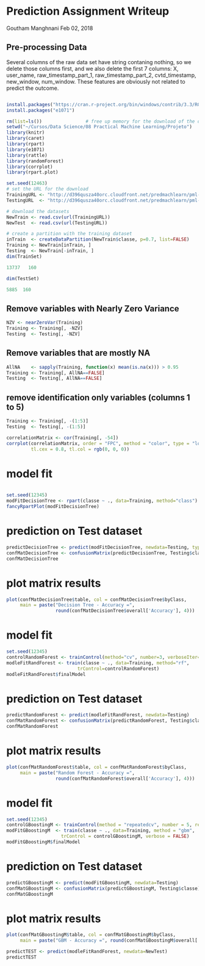# Prediction Assignment Writeup
Goutham Manghnani
Feb 02, 2018  

## Pre-processing Data
Several columns of the raw data set have string contaning nothing, so we delete those columns first, and we also delete the first 7 columns: X, user_name, raw_timestamp_part_1, raw_timestamp_part_2, cvtd_timestamp, new_window, num_window. These features are obviously not related to predict the outcome.


```r

install.packages("https://cran.r-project.org/bin/windows/contrib/3.3/RGtk2_2.20.31.zip", repos=NULL)
install.packages("e1071")

rm(list=ls())                # free up memory for the download of the data sets
setwd("~/Cursos/Data Science/08 Practical Machine Learning/Projeto")
library(knitr)
library(caret)
library(rpart)
library(e1071)
library(rattle)
library(randomForest)
library(corrplot)
library(rpart.plot)
```

```r
set.seed(12463)
# set the URL for the download
TrainingURL <- "http://d396qusza40orc.cloudfront.net/predmachlearn/pml-training.csv"
TestingURL  <- "http://d396qusza40orc.cloudfront.net/predmachlearn/pml-testing.csv"

# download the datasets
NewTrain <- read.csv(url(TrainingURL))
NewTest  <- read.csv(url(TestingURL))

# create a partition with the training dataset 
inTrain  <- createDataPartition(NewTrain$classe, p=0.7, list=FALSE)
Training <- NewTrain[inTrain, ]
Testing  <- NewTrain[-inTrain, ]
dim(TrainSet)
```
```r
13737   160
```
```r
dim(TestSet)
```
```r
5885  160
```

## Remove variables with Nearly Zero Variance


```r
NZV <- nearZeroVar(Training)
Training <- Training[, -NZV]
Testing  <- Testing[, -NZV]

```

## Remove variables that are mostly NA

```r
AllNA    <- sapply(Training, function(x) mean(is.na(x))) > 0.95
Training <- Training[, AllNA==FALSE]
Testing  <- Testing[, AllNA==FALSE]
```


## remove identification only variables (columns 1 to 5)

```r
Training <- Training[, -(1:5)]
Testing  <- Testing[, -(1:5)]

correlationMatrix <- cor(Training[, -54])
corrplot(correlationMatrix, order = "FPC", method = "color", type = "lower", 
         tl.cex = 0.8, tl.col = rgb(0, 0, 0))
```

# model fit

```r

set.seed(12345)
modFitDecisionTree <- rpart(classe ~ ., data=Training, method="class")
fancyRpartPlot(modFitDecisionTree)
```


# prediction on Test dataset

```r
predictDecisionTree <- predict(modFitDecisionTree, newdata=Testing, type="class")
confMatDecisionTree <- confusionMatrix(predictDecisionTree, Testing$classe)
confMatDecisionTree
```
# plot matrix results

```r
plot(confMatDecisionTree$table, col = confMatDecisionTree$byClass, 
     main = paste("Decision Tree - Accuracy =",
                  round(confMatDecisionTree$overall['Accuracy'], 4)))
```

# model fit

```r
set.seed(12345)
controlRandomForest <- trainControl(method="cv", number=3, verboseIter=FALSE)
modleFitRandForest <- train(classe ~ ., data=Training, method="rf",
                          trControl=controlRandomForest)
modleFitRandForest$finalModel
```

# prediction on Test dataset

```r
predictRandomForest <- predict(modleFitRandForest, newdata=Testing)
confMatRandomForest <- confusionMatrix(predictRandomForest, Testing$classe)
confMatRandomForest
```

# plot matrix results

```r
plot(confMatRandomForest$table, col = confMatRandomForest$byClass, 
     main = paste("Random Forest - Accuracy =",
                  round(confMatRandomForest$overall['Accuracy'], 4)))

```

# model fit

```r
set.seed(12345)
controlGBoostingM <- trainControl(method = "repeatedcv", number = 5, repeats = 1)
modFitGBoostingM  <- train(classe ~ ., data=Training, method = "gbm",
                    trControl = controlGBoostingM, verbose = FALSE)
modFitGBoostingM$finalModel

```

# prediction on Test dataset

```r
predictGBoostingM <- predict(modFitGBoostingM, newdata=Testing)
confMatGBoostingM <- confusionMatrix(predictGBoostingM, Testing$classe)
confMatGBoostingM

```

# plot matrix results
```r
plot(confMatGBoostingM$table, col = confMatGBoostingM$byClass, 
     main = paste("GBM - Accuracy =", round(confMatGBoostingM$overall['Accuracy'], 4)))

predictTEST <- predict(modleFitRandForest, newdata=NewTest)
predictTEST

```
